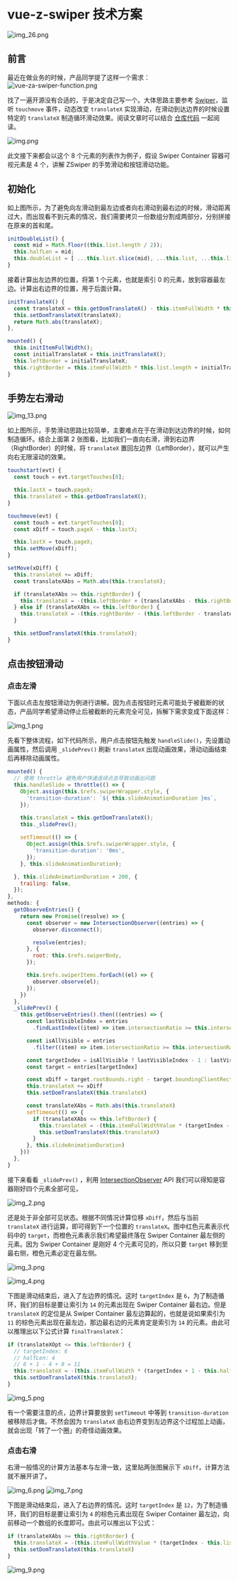 # vue-z-swiper 技术方案
![img_26.png](../assets/img_26.png)

## 前言
最近在做业务的时候，产品同学提了这样一个需求：
![vue-za-swiper-function.png](../assets/vue-za-swiper-function.png)

找了一遍开源没有合适的，于是决定自己写一个。大体思路主要参考 [Swiper](https://swiperjs.com)，监听 `touchmove` 事件，动态改变 `translateX` 实现滑动，在滑动到达边界的时候设置特定的 `translateX` 制造循环滑动效果。阅读文章时可以结合 [仓库代码](http://gitlab.zhenai.com/webapp/common/zanpm/za-vue-components/vue-za-swiper) 一起阅读。

![img.png](../assets/img.png)

此文接下来都会以这个 8 个元素的列表作为例子，假设 Swiper Container 容器可视元素是 4 个，讲解 ZSwiper 的手势滑动和按钮滑动功能。

## 初始化
如上图所示，为了避免向左滑动到最左边或者向右滑动到最右边的时候，滑动距离过大，而出现看不到元素的情况，我们需要拷贝一份数组分割成两部分，分别拼接在原来的首和尾。

```js
initDoubleList() {
  const mid = Math.floor((this.list.length / 2));
  this.halfLen = mid;
  this.doubleList = [ ...this.list.slice(mid), ...this.list, ...this.list.slice(0, mid) ]
}
```

接着计算出左边界的位置，将第 1 个元素，也就是索引 0 的元素，放到容器最左边。计算出右边界的位置，用于后面计算。

```js
initTranslateX() {
  const translateX = this.getDomTranslateX() - this.itemFullWidth * this.halfLen;
  this.setDomTranslateX(translateX);
  return Math.abs(translateX);
},

mounted() {
  this.initItemFullWidth();
  const initialTranslateX = this.initTranslateX();
  this.leftBorder = initialTranslateX;
  this.rightBorder = this.itemFullWidth * this.list.length + initialTranslateX;
}  
```

## 手势左右滑动
![img_13.png](../assets/img_13.png)

如上图所示，手势滑动思路比较简单，主要难点在于在滑动到达边界的时候，如何制造循环。结合上面第 2 张图看，比如我们一直向右滑，滑到右边界（RightBorder）的时候，将 `translateX` 置回左边界（LeftBorder），就可以产生向右无限滚动的效果。

```js
touchstart(evt) {
  const touch = evt.targetTouches[0];

  this.lastX = touch.pageX;
  this.translateX = this.getDomTranslateX();
}

touchmove(evt) {
  const touch = evt.targetTouches[0];
  const xDiff = touch.pageX - this.lastX;

  this.lastX = touch.pageX;
  this.setMove(xDiff);
}

setMove(xDiff) {
  this.translateX += xDiff;
  const translateXAbs = Math.abs(this.translateX);

  if (translateXAbs >= this.rightBorder) {
    this.translateX = -(this.leftBorder + (translateXAbs - this.rightBorder));
  } else if (translateXAbs <= this.leftBorder) {
    this.translateX = -(this.rightBorder - (this.leftBorder - translateXAbs));
  }

  this.setDomTranslateX(this.translateX);
}
```

## 点击按钮滑动
### 点击左滑
下面以点击左按钮滑动为例进行讲解。因为点击按钮时元素可能处于被截断的状态，产品同学希望滑动停止后被截断的元素完全可见，拆解下需求变成下面这样：

![img_1.png](../assets/img_1.png)

先看下整体流程，如下代码所示，用户点击按钮先触发 `handleSlide()`，先设置动画属性，然后调用 `_slidePrev()` 刷新 `translateX` 出现动画效果，滑动动画结束后再移除动画属性。

```js
mounted() {
  // 使用 throttle 避免用户快速连续点击导致动画出问题
  this.handleSlide = throttle(() => {
    Object.assign(this.$refs.swiperWrapper.style, {
      'transition-duration': `${ this.slideAnimationDuration }ms`,
    });

    this.translateX = this.getDomTranslateX();
    this._slidePrev();
    
    setTimeout(() => {
      Object.assign(this.$refs.swiperWrapper.style, {
        'transition-duration': '0ms',
      });
    }, this.slideAnimationDuration);

  }, this.slideAnimationDuration + 200, {
    trailing: false,
  });
},
methods: {
  getObserveEntries() {
    return new Promise((resolve) => {
      const observer = new IntersectionObserver((entries) => {
        observer.disconnect();

        resolve(entries);
      }, {
        root: this.$refs.swiperBody,
      });

      this.$refs.swiperItems.forEach((el) => {
        observer.observe(el);
      });
    })
  },
  _slidePrev() {
    this.getObserveEntries().then(((entries) => {
      const lastVisibleIndex = entries
        .findLastIndex((item) => item.intersectionRatio >= this.intersectionRatioThreshold)

      const isAllVisible = entries
        .filter((item) => item.intersectionRatio >= this.intersectionRatioThreshold).length === this.halfLen

      const targetIndex = isAllVisible ? lastVisibleIndex - 1 : lastVisibleIndex
      const target = entries[targetIndex]

      const xDiff = target.rootBounds.right - target.boundingClientRect.right
      this.translateX += xDiff
      this.setDomTranslateX(this.translateX)

      const translateXAbs = Math.abs(this.translateX)
      setTimeout(() => {
        if (translateXAbs <= this.leftBorder) {
          this.translateX = -(this.itemFullWidthValue * (targetIndex - this.halfLen + 1 + this.list.length))
          this.setDomTranslateX(this.translateX)
        }
      }, this.slideAnimationDuration)
    }))
  },
}
```

接下来看看 `_slidePrev()` ，利用 [IntersectionObserver](https://developer.mozilla.org/zh-CN/docs/Web/API/IntersectionObserver) API 我们可以得知是容器刚好四个元素全部可见，

![img_2.png](../assets/img_2.png)

还是处于非全部可见状态。根据不同情况计算位移 `xDiff`，然后与当前 `translateX` 进行运算，即可得到下一个位置的 `translateX`。图中红色元素表示代码中的 `target`，而橙色元素表示我们希望最终落在 Swiper Container 最左侧的元素。因为 Swiper Container 是刚好 4 个元素可见的，所以只要 `target` 移到至最右侧，橙色元素必定在最左侧。

![img_3.png](../assets/img_3.png)

![img_4.png](../assets/img_4.png)

下图是滑动结束后，进入了左边界的情况。这时 `targetIndex` 是 `6`，为了制造循环，我们的目标是要让索引为 `14` 的元素出现在 Swiper Container 最右边。但是 `translateX` 的定位是从 Swiper Container 最左边算起的，也就是说如果索引为 `11` 的棕色元素出现在最左边，那边最右边的元素肯定是索引为 `14` 的元素。由此可以推理出以下公式计算 `finalTranslateX`：

```js
if (translateXOpt <= this.leftBorder) {
  // targetIndex: 6
  // halfLen: 4
  // 6 + 1 - 4 + 8 = 11
  this.translateX = -(this.itemFullWidth * (targetIndex + 1 - this.halfLen + this.list.length));
  this.setDomTranslateX(this.translateX);
}
```

![img_5.png](../assets/img_5.png)

有一个需要注意的点，边界计算要放到 `setTimeout` 中等到 `transition-duration` 被移除后才做。不然会因为 `translateX` 由右边界变到左边界这个过程加上动画，就会出现「转了一个圈」的奇怪动画效果。

### 点击右滑
右滑一般情况的计算方法基本与左滑一致，这里贴两张图展示下 `xDiff`，计算方法就不展开讲了。

![img_6.png](../assets/img_6.png)
![img_7.png](../assets/img_7.png)


下图是滑动结束后，进入了右边界的情况。这时 `targetIndex` 是 `12`，为了制造循环，我们的目标是要让索引为 `4` 的棕色元素出现在 Swiper Container 最左边，向前移动一个数组的长度即可。由此可以推出以下公式：

```js
if (translateXAbs >= this.rightBorder) {
  this.translateX = -(this.itemFullWidthValue * (targetIndex - this.list.length))
  this.setDomTranslateX(this.translateX)
}
```
![img_9.png](../assets/img_9.png)
